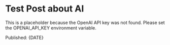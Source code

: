 # Test Post about AI

This is a placeholder because the OpenAI API key was not found. Please set the OPENAI_API_KEY environment variable.

Published: {DATE}
